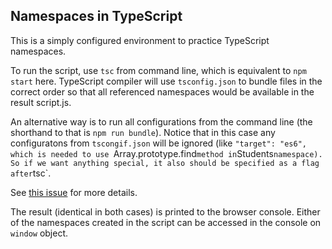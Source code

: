 ## Namespaces in TypeScript 

This is a simply configured environment to practice TypeScript namespaces.

To run the script, use `tsc` from command line, which is equivalent to `npm start`
here. TypeScript compiler will use `tsconfig.json` to bundle
files in the correct order so that all referenced namespaces would be available in the result script.js.

An alternative way is to run all configurations from the command line (the shorthand to that is `npm run bundle`). Notice that in this case any configuratons from `tscongif.json` will be ignored (like `"target": "es6", which is needed to use `Array.prototype.find` method in `Students` namespace). So if we want anything special, it also should be specified as a flag after `tsc`. 

See [this issue](https://github.com/Microsoft/TypeScript/issues/6591) for more details.

The result (identical in both cases) is printed to the browser console. Either of 
the namespaces created in the script can be accessed in the console on `window` object.